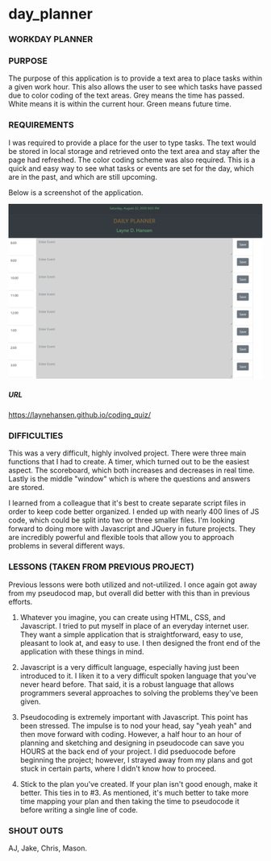# day_planner

### WORKDAY PLANNER

### PURPOSE

The purpose of this application is to provide a text area to place tasks within a given work hour. This also allows the user to see which tasks have passed due to color coding of the text areas. Grey means the time has passed. White means it is within the current hour. Green means future time.

### REQUIREMENTS

I was required to provide a place for the user to type tasks. The text would be stored in local storage and retrieved onto the text area and stay after the page had refreshed. The color coding scheme was also required. This is a quick and easy way to see what tasks or events are set for the day, which are in the past, and which are still upcoming.

Below is a screenshot of the application.

![Day Planner Screenshot](./day_planner_screenshot.png)

##### URL

https://laynehansen.github.io/coding_quiz/


### DIFFICULTIES

This was a very difficult, highly involved project. There were three main functions that I had to create. A timer, which turned out to be the easiest aspect. The scoreboard, which both increases and decreases in real time. Lastly is the middle "window" which is where the questions and answers are stored. 

I learned from a colleague that it's best to create separate script files in order to keep code better organized. I ended up with nearly 400 lines of JS code, which could be split into two or three smaller files. I'm looking forward to doing more with Javascript and JQuery in future projects. They are incredibly powerful and flexible tools that allow you to approach problems in several different ways.

### LESSONS (TAKEN FROM PREVIOUS PROJECT)

Previous lessons were both utilized and not-utilized. I once again got away from my pseudocod map, but overall did better with this than in previous efforts.

1) Whatever you imagine, you can create using HTML, CSS, and Javascript. I tried to put myself in place of an everyday internet user. They want a simple application that is straightforward, easy to use, pleasant to look at, and easy to use. I then designed the front end of the application with these things in mind.

2) Javascript is a very difficult language, especially having just been introduced to it. I liken it to a very difficult spoken language that you've never heard before. That said, it is a robust language that allows programmers several approaches to solving the problems they've been given.

3) Pseudocoding is extremely important with Javascript. This point has been stressed. The impulse is to nod your head, say "yeah yeah" and then move forward with coding. However, a half hour to an hour of planning and sketching and designing in pseudocode can save you HOURS at the back end of your project. I did pseduocode before beginning the project; however, I strayed away from my plans and got stuck in certain parts, where I didn't know how to proceed.

4) Stick to the plan you've created. If your plan isn't good enough, make it better. This ties in to #3. As mentioned, it's much better to take more time mapping your plan and then taking the time to pseudocode it before writing a single line of code. 

### SHOUT OUTS

AJ, Jake, Chris, Mason.




